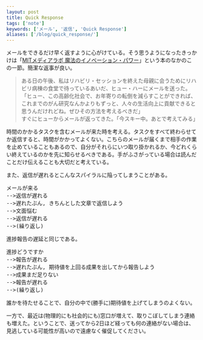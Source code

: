 ```yaml
---
layout: post
title: Quick Response
tags: ['note']
keywords: ['メール', '返信', 'Quick Response']
aliases: ['/blog/quick_response/']
---
```


メールをできるだけ早く返すように心がけている。そう思うようになったきっかけは「[MITメディアラボ  魔法のイノベーション・パワー](http://book-mrk1869.tumblr.com/post/83999920951)」という本のなかのこの一節。簡潔な返事が良い。

> ある日の午後、私はリハビリ・セッションを終えた母親に会うためにリハビリ病棟の食堂で待っているあいだ、ヒュー・ハーにメールを送った。「ヒュー、この高齢化社会で、お年寄りの転倒を減らすことができれば、これまでのがん研究なんかよりもずっと、人々の生活向上に貢献できると思うんだけれどね。ぜひその方法を考えるべきだ」<br/>
> すぐにヒューからメールが返ってきた。「今スキー中。あとで考えてみる」

時間のかかるタスクを含むメールが来た時を考える。タスクをすべて終わらせてか返信すると、時間がかかってよくない。こちらのメールが届くまで相手の作業を止めていることもあるので、自分がそれらにいつ取り掛かれるか、今どれくらい終えているのかを先に知らせるべきである。手がふさがっている場合は読んだことだけ伝えることも大切だと考えている。

また、返信が遅れるとこんなスパイラルに陥ってしまうことがある。

<pre>
メールが来る
-->返信が遅れる
-->遅れたぶん, きちんとした文章で返信しよう
-->文面悩む
-->返信が遅れる
-->(繰り返し)
</pre>

進捗報告の遅延と同じである。

<pre>
進捗どうですか
-->報告が遅れる
-->遅れたぶん, 期待値を上回る成果を出してから報告しよう
-->成果まだ足りない
-->報告が遅れる
-->(繰り返し)
</pre>

誰かを待たせることで、自分の中で(勝手に)期待値を上げてしまうのよくない。

一方で、最近は(物理的にも社会的にも)窓口が増えて、取りこぼしてしまう連絡も増えた。ということで、送ってから2日ほど経っても何の連絡がない場合は、見逃している可能性が高いので遠慮なく催促してください。
